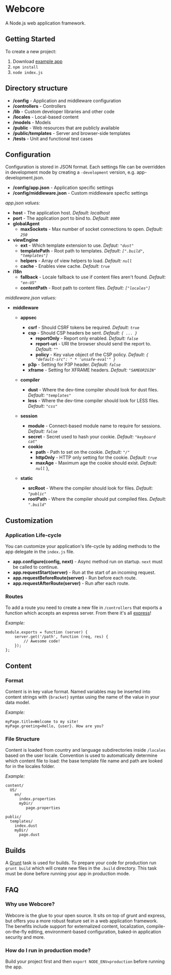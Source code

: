 # Webcore

A Node.js web application framework.



## Getting Started

To create a new project:

1. Download [example app](http://github.paypal.com/api/v3/repos/webcore/example-app/tarball/master) 
2. `npm install`
3. `node index.js`



## Directory structure

- **/config** - Application and middleware configuration
- **/controllers** - Controllers
- **/lib** - Custom developer libraries and other code
- **/locales** - Local-based content
- **/models** - Models
- **/public** - Web resources that are publicly available
- **/public/templates** - Server and browser-side templates
- **/tests** - Unit and functional test cases



## Configuration

Configuration is stored in JSON format. Each settings file can be overridden in development mode by creating a `-development` version, e.g. app-development.json.

- **/config/app.json** - Application specific settings 
- **/config/middleware.json** - Custom middleware specfic settings


*app.json values:*

- **host** - The application host. *Default: localhost*
- **port** - The application port to bind to. *Default: `8000`*
- **globalAgent**
  - **maxSockets** - Max number of socket connections to open. *Default: `250`*
- **viewEngine**
  - **ext** - Which template extension to use. *Defaut: `"dust"`*
  - **templatePath** - Root path to templates. *Default: `[".build", "templates"]`*
  - **helpers** - Array of view helpers to load. *Default: `null`*
  - **cache** - Enables view cache. *Default: `true`*
- **i18n**
  - **fallback** - Locale fallback to use if content files aren't found. *Default: `"en-US"`*
  - **contentPath** - Root path to content files. *Default: `["locales"]`*

*middleware.json values:*

- **middleware**
  - **appsec**
      - **csrf** - Should CSRF tokens be required. *Default: `true`*
      - **csp** - Should CSP headers be sent. *Default: `{ ... }`*
          - **reportOnly** - Report only enabled. *Default: `false`*
          - **report-uri** - URI the browser should send the report to. *Default: `""`*
          - **policy** - Key value object of the CSP policy. *Default: `{ "default-src": " * 'unsafe-eval'" }`*
      - **p3p** - Setting for P3P header. *Default: `false`*
      - **xframe** - Setting for XFRAME headers. *Default: `"SAMEORIGIN"`*
  - **compiler**
      - **dust** - Where the dev-time compiler should look for dust files. *Default: `"templates"`*
      - **less** - Where the dev-time compiler should look for LESS files. *Default: `"css"`*
  
  - **session**
      - **module** - Connect-based module name to require for sessions. *Default: `false`*
      - **secret** - Secret used to hash your cookie. *Default: `"keyboard cat"`*
      - **cookie**
          - **path** - Path to set on the cookie. *Default: `"/"`*
          - **httpOnly** - HTTP only setting for the cookie. *Default: `true`*
          - **maxAge** - Maximum age the cookie should exist. *Default: `null`*
        },


  - **static**
      - **srcRoot** - Where the compiler should look for files. *Default: `"public"`*
      - **rootPath** - Where the compiler should put compiled files. *Default: `".build"`*
  


## Customization


### Application Life-cycle

You can customize your application's life-cycle by adding methods to the app delegate in the `index.js` file. 

- **app.configure(config, next)** - Async method run on startup. `next` must be called to continue.
- **app.requestStart(server)** -  Run at the start of an incoming request.
- **app.requestBeforeRoute(server)** - Run before each route.
- **app.requestAfterRoute(server)** - Run after each route.


### Routes

To add a route you need to create a new file in `/controllers` that exports a function which accepts an express server. From there it's all [express](http://expressjs.com/)!

*Example:* 

```
module.exports = function (server) {
    server.get('/path', function (req, res) {
    	// Awesome code!
    }); 
};
```



## Content 


### Format

Content is in key value format. Named variables may be inserted into content strings with `{bracket}` syntax using the name of the value in your data model.

*Example:*

```
myPage.title=Welcome to my site!
myPage.greeting=Hello, {user}. How are you?
```


### File Structure

Content is loaded from country and language subdirectories inside `/locales` based on the user locale. Convention is used to automatically determine which content file to load: the base template file name and path are looked for in the locales folder. 

*Example:*

```
content/
  US/
    en/
      index.properties
      myDir/
         page.properties

public/
  templates/
    index.dust
    myDir/
      page.dust
```



## Builds

A [Grunt](http://gruntjs.com/) task is used for builds. To prepare your code for production run `grunt build` which will create new files in the `.build` directory. This task must be done before running your app in production mode.



## FAQ

### Why use Webcore?
Webcore is the glue to your open source. It sits on top of grunt and express, but offers you a more robust feature set in a web application framework. The benefits include support for externalized content, localization, compile-on-the-fly editing, environment-based configuration, baked-in application security and more.

### How do I run in production mode?
Build your project first and then `export NODE_ENV=production` before running the app.
